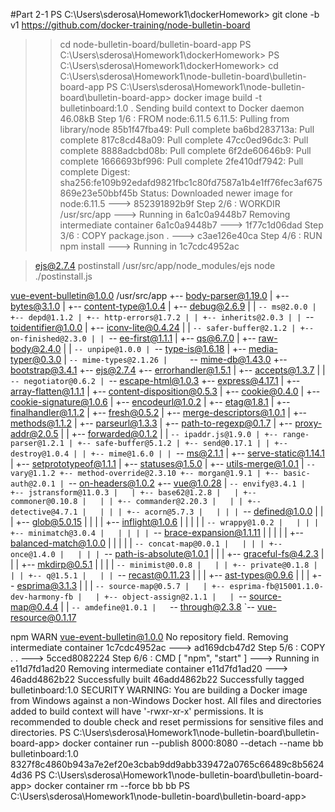#Part 2-1
PS C:\Users\sderosa\Homework1\dockerHomework> git clone -b v1 https://github.com/docker-training/node-bulletin-board
>> cd node-bulletin-board/bulletin-board-app
PS C:\Users\sderosa\Homework1\dockerHomework>
PS C:\Users\sderosa\Homework1\dockerHomework> cd C:\Users\sderosa\Homework1\node-bulletin-board\bulletin-board-app
PS C:\Users\sderosa\Homework1\node-bulletin-board\bulletin-board-app> docker image build -t bulletinboard:1.0 .
Sending build context to Docker daemon  46.08kB
Step 1/6 : FROM node:6.11.5
6.11.5: Pulling from library/node
85b1f47fba49: Pull complete
ba6bd283713a: Pull complete
817c8cd48a09: Pull complete
47cc0ed96dc3: Pull complete
8888adcbd08b: Pull complete
6f2de60646b9: Pull complete
1666693bf996: Pull complete
2fe410df7942: Pull complete
Digest: sha256:fe109b92edafd9821fbc1c80fd7587a1b4e1ff76fec3af675869e23e50bbf45b
Status: Downloaded newer image for node:6.11.5
 ---> 852391892b9f
Step 2/6 : WORKDIR /usr/src/app
 ---> Running in 6a1c0a9448b7
Removing intermediate container 6a1c0a9448b7
 ---> 1f77c1d06dad
Step 3/6 : COPY package.json .
 ---> c3ae126e40ca
Step 4/6 : RUN npm install
 ---> Running in 1c7cdc4952ac

> ejs@2.7.4 postinstall /usr/src/app/node_modules/ejs
> node ./postinstall.js

vue-event-bulletin@1.0.0 /usr/src/app
+-- body-parser@1.19.0
| +-- bytes@3.1.0
| +-- content-type@1.0.4
| +-- debug@2.6.9
| | `-- ms@2.0.0
| +-- depd@1.1.2
| +-- http-errors@1.7.2
| | +-- inherits@2.0.3
| | `-- toidentifier@1.0.0
| +-- iconv-lite@0.4.24
| | `-- safer-buffer@2.1.2
| +-- on-finished@2.3.0
| | `-- ee-first@1.1.1
| +-- qs@6.7.0
| +-- raw-body@2.4.0
| | `-- unpipe@1.0.0
| `-- type-is@1.6.18
|   +-- media-typer@0.3.0
|   `-- mime-types@2.1.26
|     `-- mime-db@1.43.0
+-- bootstrap@3.4.1
+-- ejs@2.7.4
+-- errorhandler@1.5.1
| +-- accepts@1.3.7
| | `-- negotiator@0.6.2
| `-- escape-html@1.0.3
+-- express@4.17.1
| +-- array-flatten@1.1.1
| +-- content-disposition@0.5.3
| +-- cookie@0.4.0
| +-- cookie-signature@1.0.6
| +-- encodeurl@1.0.2
| +-- etag@1.8.1
| +-- finalhandler@1.1.2
| +-- fresh@0.5.2
| +-- merge-descriptors@1.0.1
| +-- methods@1.1.2
| +-- parseurl@1.3.3
| +-- path-to-regexp@0.1.7
| +-- proxy-addr@2.0.5
| | +-- forwarded@0.1.2
| | `-- ipaddr.js@1.9.0
| +-- range-parser@1.2.1
| +-- safe-buffer@5.1.2
| +-- send@0.17.1
| | +-- destroy@1.0.4
| | +-- mime@1.6.0
| | `-- ms@2.1.1
| +-- serve-static@1.14.1
| +-- setprototypeof@1.1.1
| +-- statuses@1.5.0
| +-- utils-merge@1.0.1
| `-- vary@1.1.2
+-- method-override@2.3.10
+-- morgan@1.9.1
| +-- basic-auth@2.0.1
| `-- on-headers@1.0.2
+-- vue@1.0.28
| `-- envify@3.4.1
|   +-- jstransform@11.0.3
|   | +-- base62@1.2.8
|   | +-- commoner@0.10.8
|   | | +-- commander@2.20.3
|   | | +-- detective@4.7.1
|   | | | +-- acorn@5.7.3
|   | | | `-- defined@1.0.0
|   | | +-- glob@5.0.15
|   | | | +-- inflight@1.0.6
|   | | | | `-- wrappy@1.0.2
|   | | | +-- minimatch@3.0.4
|   | | | | `-- brace-expansion@1.1.11
|   | | | |   +-- balanced-match@1.0.0
|   | | | |   `-- concat-map@0.0.1
|   | | | +-- once@1.4.0
|   | | | `-- path-is-absolute@1.0.1
|   | | +-- graceful-fs@4.2.3
|   | | +-- mkdirp@0.5.1
|   | | | `-- minimist@0.0.8
|   | | +-- private@0.1.8
|   | | +-- q@1.5.1
|   | | `-- recast@0.11.23
|   | |   +-- ast-types@0.9.6
|   | |   +-- esprima@3.1.3
|   | |   `-- source-map@0.5.7
|   | +-- esprima-fb@15001.1.0-dev-harmony-fb
|   | +-- object-assign@2.1.1
|   | `-- source-map@0.4.4
|   |   `-- amdefine@1.0.1
|   `-- through@2.3.8
`-- vue-resource@0.1.17

npm WARN vue-event-bulletin@1.0.0 No repository field.
Removing intermediate container 1c7cdc4952ac
 ---> ad169dcb47d2
Step 5/6 : COPY . .
 ---> 5cced8082224
Step 6/6 : CMD [ "npm", "start" ]
 ---> Running in e11d7fd1ad20
Removing intermediate container e11d7fd1ad20
 ---> 46add4862b22
Successfully built 46add4862b22
Successfully tagged bulletinboard:1.0
SECURITY WARNING: You are building a Docker image from Windows against a non-Windows Docker host. All files and directories added to build context will have '-rwxr-xr-x' permissions. It is recommended to double check and reset permissions for sensitive files and directories.
PS C:\Users\sderosa\Homework1\node-bulletin-board\bulletin-board-app> docker container run --publish 8000:8080 --detach
--name bb bulletinboard:1.0
8327f8c4860b943a7e2ef20e3cbab9dd9abb339472a0765c66489c8b56244d36
PS C:\Users\sderosa\Homework1\node-bulletin-board\bulletin-board-app> docker container rm --force bb
bb
PS C:\Users\sderosa\Homework1\node-bulletin-board\bulletin-board-app>